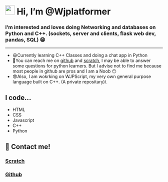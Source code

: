 # <a href="https://devxan.gq" target="_blank"><img src="https://raw.githubusercontent.com/devxan/devxan/master/wave.gif" width="30px"></a> Hi, I’m @Wjplatformer
### I’m interested and loves doing **Networking and databases on Python and C++**. (sockets, server and clients, flask web dev, pandas, SQL) :grin:
---
-  😃Currently learning C++ Classes and doing a chat app in Python
-  🤔You can reach me on [github](https://github.com/Wjplatformer/Wjplatformer/discussions/1) and [scratch](https://scratch.mit.edu/users/Wjplatformer), I may be able to answer some questions for python learners. But I advise not to find me because most people in github are pros and I am a Noob 😶
-  😎Also, I am wokrking on WJPScript, my very own general purpose language built on C++. (A private repositary)\

## I code...
- HTML
- CSS
- Javascript
- C++
- Python

## :eyes: Contact me!
### [Scratch](https://scratch.mit.edu/users/Wjplatformer)
### [Github](https://github.com/Wjplatformer/Wjplatformer/discussions/1)

<!---
Wjplatformer/Wjplatformer is a ✨ special ✨ repository because its `README.md` (this file) appears on your GitHub profile.
You can click the Preview link to take a look at your changes.
--->
